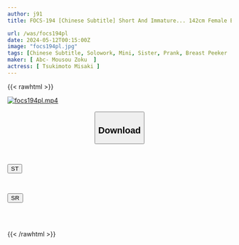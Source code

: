 ```yaml
---
author: j91
title: FOCS-194 [Chinese Subtitle] Short And Immature... 142cm Female Brat Provocation And Temptation For My Friend's Younger Sister! ! I Can't Stand The Nipples Being Shown At Close Range, The Whispers And The Whispers, And I Explode With Reason! Misaki Tsukimoto

url: /was/focs194pl
date: 2024-05-12T00:15:00Z
image: "focs194pl.jpg"
tags: [Chinese Subtitle, Solowork, Mini, Sister, Prank, Breast Peeker	]
maker: [ Abc- Mousou Zoku  ]
actress: [ Tsukimoto Misaki ]
---
```



{{< rawhtml >}}

<div class="video" data-videoid="4qj0GOJkj8skZA">
    <a href="javascript:;">
        <img src="/was/focs194pl/focs194pl.jpg" width="WIDTH" height="HEIGHT" alt="focs194pl.mp4" loading="lazy">
    </a>
</div>

<script type="text/javascript" src="https://j91.asia/asset/on-demand-st.js"></script>

<br>
  <link rel="stylesheet" href="https://j91.asia/asset/bs5.css">
  
  <center>
  <button class="btn btn-primary" type="button" data-bs-toggle="collapse" data-bs-target=".multi-collapse" aria-expanded="false" aria-controls="multiCollapseExample1 multiCollapseExample2"><h2>Download</h2></button></center>
</p>
<div class="row">
  <div class="col">
    <div class="collapse multi-collapse" id="multiCollapseExample1">
      <div class="card card-body">
	      	      <br>
<div class="buttons">  
<p><a href="https://streamtape.to/v/4qj0GOJkj8skZA" target="_blank"><button class="btn-hover color-3"><i class="fa fa-download"></i> ST</button></a></p></div>
    </div>
  </div>
</div>
  <div class="col">
    <div class="collapse multi-collapse" id="multiCollapseExample2">
      <div class="card card-body">
	      <br>
<div class="buttons">
<p><a href="https://rubystm.com/nr4h45k20s0n" target="_blank"><button class="btn-hover color-9"><i class="fa fa-download"></i> SR</button></a></p></div>
<br><br>
      </div>
    </div>
  </div>
</div>

{{< /rawhtml >}}